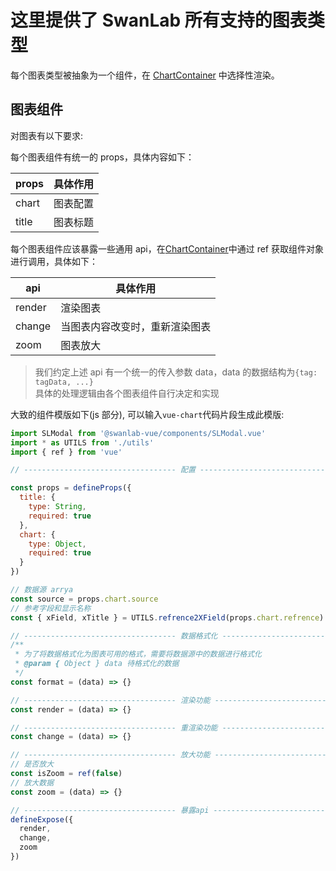 # 这里提供了 SwanLab 所有支持的图表类型

每个图表类型被抽象为一个组件，在 [ChartContainer](../ChartContainer.vue) 中选择性渲染。

## 图表组件

对图表有以下要求:

每个图表组件有统一的 props，具体内容如下：

| props | 具体作用 |
| ----- | -------- |
| chart | 图表配置 |
| title | 图表标题 |

每个图表组件应该暴露一些通用 api，在[ChartContainer](../ChartContainer.vue)中通过 ref 获取组件对象进行调用，具体如下：

| api    | 具体作用                       |
| ------ | ------------------------------ |
| render | 渲染图表                       |
| change | 当图表内容改变时，重新渲染图表 |
| zoom   | 图表放大                       |

> 我们约定上述 api 有一个统一的传入参数 data，data 的数据结构为`{tag: tagData, ...}`  
> 具体的处理逻辑由各个图表组件自行决定和实现

大致的组件模版如下(js 部分), 可以输入`vue-chart`代码片段生成此模版:

```js
import SLModal from '@swanlab-vue/components/SLModal.vue'
import * as UTILS from './utils'
import { ref } from 'vue'

// ---------------------------------- 配置 ----------------------------------

const props = defineProps({
  title: {
    type: String,
    required: true
  },
  chart: {
    type: Object,
    required: true
  }
})

// 数据源 arrya
const source = props.chart.source
// 参考字段和显示名称
const { xField, xTitle } = UTILS.refrence2XField(props.chart.refrence)

// ---------------------------------- 数据格式化 ----------------------------------
/**
 * 为了将数据格式化为图表可用的格式，需要将数据源中的数据进行格式化
 * @param { Object } data 待格式化的数据
 */
const format = (data) => {}

// ---------------------------------- 渲染功能 ----------------------------------
const render = (data) => {}

// ---------------------------------- 重渲染功能 ----------------------------------
const change = (data) => {}

// ---------------------------------- 放大功能 ----------------------------------
// 是否放大
const isZoom = ref(false)
// 放大数据
const zoom = (data) => {}

// ---------------------------------- 暴露api ----------------------------------
defineExpose({
  render,
  change,
  zoom
})
```
